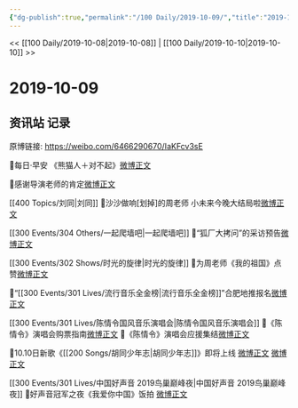 ```yaml
---
{"dg-publish":true,"permalink":"/100 Daily/2019-10-09/","title":"2019-10-09","created":"2023-03-29T16:19:56.558+08:00","updated":"2023-03-29T16:22:11.286+08:00"}
---
```



<< [[100 Daily/2019-10-08\|2019-10-08]] | [[100 Daily/2019-10-10\|2019-10-10]] >>

# 2019-10-09

## 资讯站 记录

原博链接: https://weibo.com/6466290670/IaKFcv3sE

🍁每日·早安
《熊猫人＋对不起》[微博正文](https://m.weibo.cn/6466290670/4425400610637927)

🍁感谢导演老师的肯定[微博正文](https://m.weibo.cn/6466290670/4425412521937003)

[[400 Topics/刘同\|刘同]]
🍁沙沙做响[划掉]的周老师
小未来今晚大结局啦[微博正文](https://m.weibo.cn/6466290670/4425406654452116)

[[300 Events/304 Others/一起爬墙吧\|一起爬墙吧]]
🍁“狐厂大拷问”的采访预告[微博正文](https://m.weibo.cn/6466290670/4425508437290663)

[[300 Events/302 Shows/时光的旋律\|时光的旋律]]
🍁为周老师《我的祖国》点赞[微博正文](https://m.weibo.cn/6466290670/4425459628724406)

🍁“[[300 Events/301 Lives/流行音乐全金榜\|流行音乐全金榜]]”合肥地推报名[微博正文](https://m.weibo.cn/6466290670/4425538233744495)

[[300 Events/301 Lives/陈情令国风音乐演唱会\|陈情令国风音乐演唱会]]
🍁《陈情令》演唱会购票指南[微博正文](https://m.weibo.cn/6466290670/4425458134821859)
🍁《陈情令》演唱会应援集结[微博正文](https://m.weibo.cn/6466290670/4425620555559541)

🍁10.10日新歌《[[200 Songs/胡同少年志\|胡同少年志]]》即将上线
[微博正文](https://m.weibo.cn/6466290670/4425496156202898) [微博正文](https://m.weibo.cn/6466290670/4425553060457832)

[[300 Events/301 Lives/中国好声音 2019鸟巢巅峰夜\|中国好声音 2019鸟巢巅峰夜]]
🍁好声音冠军之夜《我爱你中国》饭拍
[微博正文](https://m.weibo.cn/6466290670/4425619867307405)
